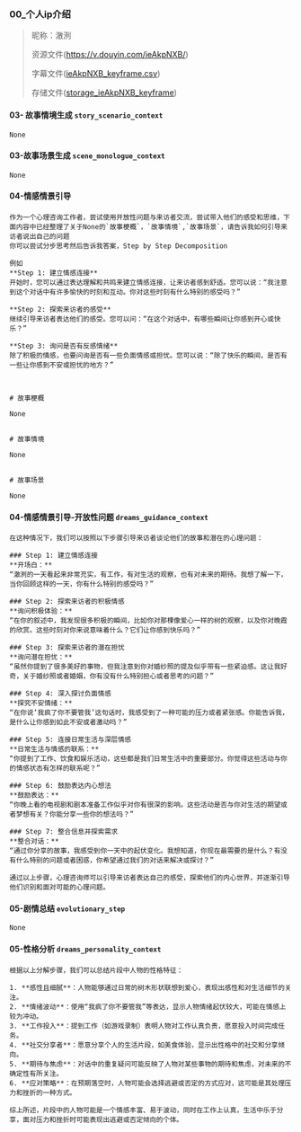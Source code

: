 


### 00_个人ip介绍
> 昵称：澈洌
>
> 资源文件(https://v.douyin.com/ieAkpNXB/)
> 
> 字幕文件([ieAkpNXB_keyframe.csv](../csv/ieAkpNXB_keyframe.csv))
>
> 存储文件([storage_ieAkpNXB_keyframe](../extract_storage/%E6%BE%88%E6%B4%8C/storage_ieAkpNXB_keyframe))


#### 03- 故事情境生成 `story_scenario_context`
```text
None
```

#### 03-故事场景生成 `scene_monologue_context`
```text
None
```

#### 04-情感情景引导
```text
作为一个心理咨询工作者，尝试使用开放性问题与来访者交流，尝试带入他们的感受和思维，下面内容中已经整理了关于None的`故事梗概`，`故事情境`,`故事场景`，请告诉我如何引导来访者说出自己的问题
你可以尝试分步思考然后告诉我答案，Step by Step Decomposition

例如
**Step 1: 建立情感连接**
开始时，您可以通过表达理解和共鸣来建立情感连接，让来访者感到舒适。您可以说：“我注意到这个对话中有许多愉快的时刻和互动。你对这些时刻有什么特别的感受吗？”

**Step 2: 探索来访者的感受**
继续引导来访者表达他们的感受。您可以问：“在这个对话中，有哪些瞬间让你感到开心或快乐？”

**Step 3: 询问是否有反感情绪**
除了积极的情感，也要问询是否有一些负面情感或担忧。您可以说：“除了快乐的瞬间，是否有一些让你感到不安或担忧的地方？”



# 故事梗概
 
None


# 故事情境

None


# 故事场景

None

```

#### 04-情感情景引导-开放性问题 `dreams_guidance_context`
```text
在这种情况下，我们可以按照以下步骤引导来访者谈论他们的故事和潜在的心理问题：

### Step 1: 建立情感连接
**开场白：**
“澈洌的一天看起来非常充实，有工作，有对生活的观察，也有对未来的期待。我想了解一下，当你回顾这样的一天，你有什么特别的感受吗？”

### Step 2: 探索来访者的积极情感
**询问积极体验：**
“在你的叙述中，我发现很多积极的瞬间，比如你对那棵像爱心一样的树的观察，以及你对晚霞的欣赏。这些时刻对你来说意味着什么？它们让你感到快乐吗？”

### Step 3: 探索来访者的潜在担忧
**询问潜在担忧：**
“虽然你提到了很多美好的事物，但我注意到你对婚纱照的提及似乎带有一些紧迫感。这让我好奇，关于婚纱照或者婚姻，你有没有什么特别担心或者思考的问题？”

### Step 4: 深入探讨负面情感
**探究不安情绪：**
“在你说‘我疯了你不要管我’这句话时，我感受到了一种可能的压力或者紧张感。你能告诉我，是什么让你感到如此不安或者激动吗？”

### Step 5: 连接日常生活与深层情感
**日常生活与情感的联系：**
“你提到了工作、饮食和娱乐活动，这些都是我们日常生活中的重要部分。你觉得这些活动与你的情感状态有怎样的联系呢？”

### Step 6: 鼓励表达内心想法
**鼓励表达：**
“你晚上看的电视剧和剧本准备工作似乎对你有很深的影响。这些活动是否与你对生活的期望或者梦想有关？你能分享一些你的想法吗？”

### Step 7: 整合信息并探索需求
**整合对话：**
“通过你分享的故事，我感受到你一天中的起伏变化。我想知道，你现在最需要的是什么？有没有什么特别的问题或者困惑，你希望通过我们的对话来解决或探讨？”

通过以上步骤，心理咨询师可以引导来访者表达自己的感受，探索他们的内心世界，并逐渐引导他们识别和面对可能的心理问题。
```


#### 05-剧情总结 `evolutionary_step`
```text
None
```

#### 05-性格分析 `dreams_personality_context`
```text
根据以上分解步骤，我们可以总结片段中人物的性格特征：

1. **感性且细腻**：人物能够通过日常的树木形状联想到爱心，表现出感性和对生活细节的关注。
2. **情绪波动**：使用“我疯了你不要管我”等表达，显示人物情绪起伏较大，可能在情感上较为冲动。
3. **工作投入**：提到工作（如游戏录制）表明人物对工作认真负责，愿意投入时间完成任务。
4. **社交分享者**：愿意分享个人的生活片段，如美食体验，显示出性格中的社交和分享倾向。
5. **期待与焦虑**：对话中的重复疑问可能反映了人物对某些事物的期待和焦虑，对未来的不确定性有所关注。
6. **应对策略**：在预期落空时，人物可能会选择逃避或否定的方式应对，这可能是其处理压力和挫折的一种方式。

综上所述，片段中的人物可能是一个情感丰富、易于波动，同时在工作上认真，生活中乐于分享，面对压力和挫折时可能表现出逃避或否定倾向的个体。
```

